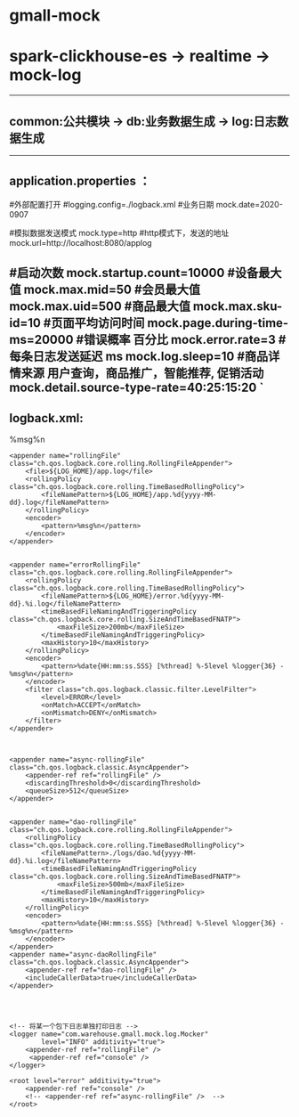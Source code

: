 # gmall-mock

# spark-clickhouse-es -> realtime -> mock-log


---------------------------------------------------------------------------------------------------------------------------------------------------
common:公共模块
-> db:业务数据生成
-> log:日志数据生成
---------------------------------------------------------------------------------------------------------------------------------------------------

---------------------------------------------------------------------------------------------------------------------------------------------------
application.properties ： 
---------------------------------------------------------------------------------------------------------------------------------------------------

#外部配置打开
#logging.config=./logback.xml
#业务日期
mock.date=2020-0907

#模拟数据发送模式
mock.type=http
#http模式下，发送的地址
mock.url=http://localhost:8080/applog

#启动次数
mock.startup.count=10000
#设备最大值
mock.max.mid=50
#会员最大值
mock.max.uid=500
#商品最大值
mock.max.sku-id=10
#页面平均访问时间
mock.page.during-time-ms=20000
#错误概率 百分比
mock.error.rate=3
#每条日志发送延迟 ms
mock.log.sleep=10
#商品详情来源  用户查询，商品推广，智能推荐, 促销活动
mock.detail.source-type-rate=40:25:15:20
`
---------------------------------------------------------------------------------------------------------------------------------------------------
logback.xml:
---------------------------------------------------------------------------------------------------------------------------------------------------

 <?xml version="1.0" encoding="UTF-8"?>
 <configuration>
<!--    日志保存地方-->
    <property name="LOG_HOME" value="/opt/applog/gmall-logs" />
    <appender name="console" class="ch.qos.logback.core.ConsoleAppender">
        <encoder>
            <pattern>%msg%n</pattern>
        </encoder>
    </appender>

    <appender name="rollingFile" class="ch.qos.logback.core.rolling.RollingFileAppender">
        <file>${LOG_HOME}/app.log</file>
        <rollingPolicy class="ch.qos.logback.core.rolling.TimeBasedRollingPolicy">
            <fileNamePattern>${LOG_HOME}/app.%d{yyyy-MM-dd}.log</fileNamePattern>
        </rollingPolicy>
        <encoder>
            <pattern>%msg%n</pattern>
        </encoder>
    </appender>


    <appender name="errorRollingFile" class="ch.qos.logback.core.rolling.RollingFileAppender">
        <rollingPolicy class="ch.qos.logback.core.rolling.TimeBasedRollingPolicy">
            <fileNamePattern>${LOG_HOME}/error.%d{yyyy-MM-dd}.%i.log</fileNamePattern>
            <timeBasedFileNamingAndTriggeringPolicy class="ch.qos.logback.core.rolling.SizeAndTimeBasedFNATP">
                <maxFileSize>200mb</maxFileSize>
            </timeBasedFileNamingAndTriggeringPolicy>
            <maxHistory>10</maxHistory>
        </rollingPolicy>
        <encoder>
            <pattern>%date{HH:mm:ss.SSS} [%thread] %-5level %logger{36} - %msg%n</pattern>
        </encoder>
        <filter class="ch.qos.logback.classic.filter.LevelFilter">
            <level>ERROR</level>
            <onMatch>ACCEPT</onMatch>
            <onMismatch>DENY</onMismatch>
        </filter>
    </appender>



    <appender name="async-rollingFile" class="ch.qos.logback.classic.AsyncAppender">
        <appender-ref ref="rollingFile" />
        <discardingThreshold>0</discardingThreshold>
        <queueSize>512</queueSize>
    </appender>


    <appender name="dao-rollingFile" class="ch.qos.logback.core.rolling.RollingFileAppender">
        <rollingPolicy class="ch.qos.logback.core.rolling.TimeBasedRollingPolicy">
            <fileNamePattern>./logs/dao.%d{yyyy-MM-dd}.%i.log</fileNamePattern>
            <timeBasedFileNamingAndTriggeringPolicy  class="ch.qos.logback.core.rolling.SizeAndTimeBasedFNATP">
                <maxFileSize>500mb</maxFileSize>
            </timeBasedFileNamingAndTriggeringPolicy>
            <maxHistory>10</maxHistory>
        </rollingPolicy>
        <encoder>
            <pattern>%date{HH:mm:ss.SSS} [%thread] %-5level %logger{36} - %msg%n</pattern>
        </encoder>
    </appender>
    <appender name="async-daoRollingFile" class="ch.qos.logback.classic.AsyncAppender">
        <appender-ref ref="dao-rollingFile" />
        <includeCallerData>true</includeCallerData>
    </appender>




    <!-- 将某一个包下日志单独打印日志 -->
    <logger name="com.warehouse.gmall.mock.log.Mocker"
            level="INFO" additivity="true">
        <appender-ref ref="rollingFile" />
         <appender-ref ref="console" />
    </logger>

    <root level="error" additivity="true">
        <appender-ref ref="console" />
        <!-- <appender-ref ref="async-rollingFile" />  -->
    </root>
</configuration>
